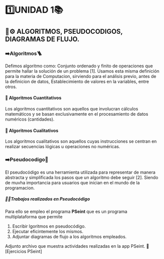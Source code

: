 # 1️⃣UNIDAD 1📚
## 🧠⚙️ ALGORITMOS, PSEUDOCODIGOS, DIAGRAMAS DE FLUJO.
### ➡️Algoritmos🪜
Defimos algoritmo como: Conjunto ordenado y finito de operaciones que permite hallar la solución de un problema [1]. Usamos esta misma definición para la materia de Computacion, sirviendo para el análisis previo, antes de la definicion de datos, Establecimiento de valores en la variables, entre otros.
#### 🔢 Algoritmos Cuantitativos
Los algoritmos cuantitativos son aquellos que involucran cálculos matemáticos y se basan exclusivamente en el procesamiento de datos numéricos (cantidades).
#### 💬 Algoritmos Cualitativos
Los algoritmos cualitativos son aquellos cuyas instrucciones se centran en realizar secuencias lógicas u operaciones no numéricas.
### ➡️Pseudocodigo📜
El pseudocódigo es una herramienta utilizada para representar de manera abstracta y simplificada los pasos que un algoritmo debe seguir [2]. Siendo de muvha importancia para usuarios que inician en el mundo de la programacion.
##### 📁✅Trabajos realizados en Pseudocódigo
Para ello se empleo el programa **PSeint** que es un programa multiplataforma que permite
1) Escribir lgoritmos en pseudocódigo.
2) Ejecutar eficintemente los mismos.
3) Adjuntar diagramas de flujo a los algoritmos empleados.

Adjunto archivo que muestra actividades realizadas en la app PSeint.
📌 [Ejercicios PSeint] 


